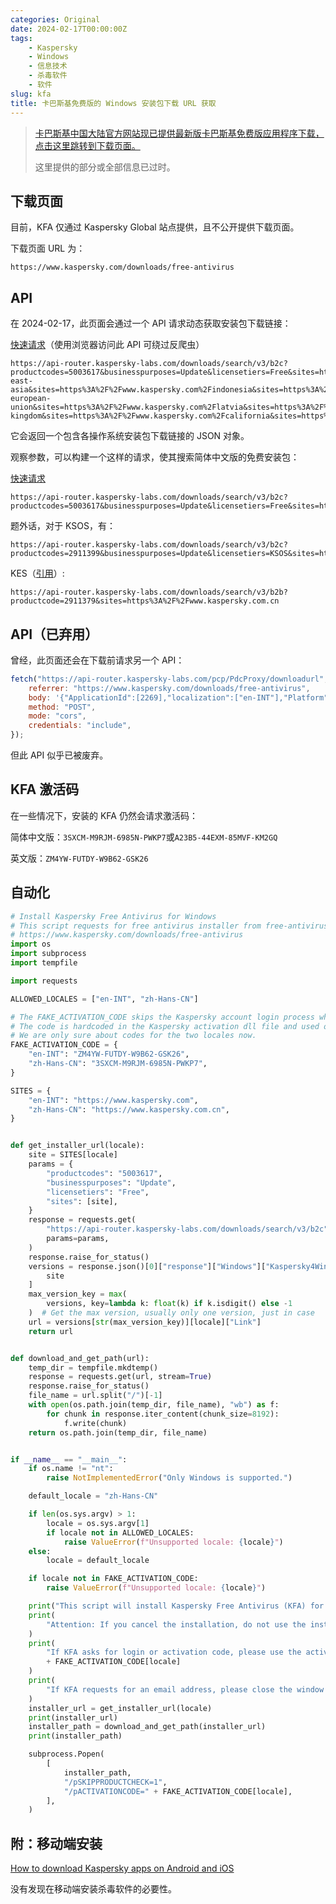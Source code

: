 ```yaml
---
categories: Original
date: 2024-02-17T00:00:00Z
tags:
    - Kaspersky
    - Windows
    - 信息技术
    - 杀毒软件
    - 软件
slug: kfa
title: 卡巴斯基免费版的 Windows 安装包下载 URL 获取
---
```


> [卡巴斯基中国大陆官方网站现已提供最新版卡巴斯基免费版应用程序下载，点击这里跳转到下载页面。](https://www.kaspersky.com.cn/downloads/free-antivirus)
>
> 这里提供的部分或全部信息已过时。

## 下载页面

目前，KFA 仅通过 Kaspersky Global 站点提供，且不公开提供下载页面。

下载页面 URL 为：

```plain
https://www.kaspersky.com/downloads/free-antivirus
```

## API

在 2024-02-17，此页面会通过一个 API 请求动态获取安装包下载链接：

[快速请求](https://api-router.kaspersky-labs.com/downloads/search/v3/b2c?productcodes=5003617&businesspurposes=Update&licensetiers=Free&sites=https%3A%2F%2Fwww.kaspersky.com&sites=https%3A%2F%2Fwww.kaspersky.com%2Fcarribean&sites=https%3A%2F%2Fwww.kaspersky.com%2Fisrael&sites=https%3A%2F%2Fwww.kaspersky.com%2Fsouth-east-asia&sites=https%3A%2F%2Fwww.kaspersky.com%2Findonesia&sites=https%3A%2F%2Fwww.kaspersky.com%2Fthe-european-union&sites=https%3A%2F%2Fwww.kaspersky.com%2Flatvia&sites=https%3A%2F%2Fwww.kaspersky.com%2Flithuania&sites=https%3A%2F%2Fwww.kaspersky.com%2Festonia&sites=https%3A%2F%2Fwww.kaspersky.com%2Funited-kingdom&sites=https%3A%2F%2Fwww.kaspersky.com%2Fcalifornia&sites=https%3A%2F%2Fwww.kaspersky.com%2Fbrazil)（使用浏览器访问此 API 可绕过反爬虫）

```plain
https://api-router.kaspersky-labs.com/downloads/search/v3/b2c?productcodes=5003617&businesspurposes=Update&licensetiers=Free&sites=https%3A%2F%2Fwww.kaspersky.com&sites=https%3A%2F%2Fwww.kaspersky.com%2Fcarribean&sites=https%3A%2F%2Fwww.kaspersky.com%2Fisrael&sites=https%3A%2F%2Fwww.kaspersky.com%2Fsouth-east-asia&sites=https%3A%2F%2Fwww.kaspersky.com%2Findonesia&sites=https%3A%2F%2Fwww.kaspersky.com%2Fthe-european-union&sites=https%3A%2F%2Fwww.kaspersky.com%2Flatvia&sites=https%3A%2F%2Fwww.kaspersky.com%2Flithuania&sites=https%3A%2F%2Fwww.kaspersky.com%2Festonia&sites=https%3A%2F%2Fwww.kaspersky.com%2Funited-kingdom&sites=https%3A%2F%2Fwww.kaspersky.com%2Fcalifornia&sites=https%3A%2F%2Fwww.kaspersky.com%2Fbrazil
```

它会返回一个包含各操作系统安装包下载链接的 JSON 对象。

观察参数，可以构建一个这样的请求，使其搜索简体中文版的免费安装包：

[快速请求](https://api-router.kaspersky-labs.com/downloads/search/v3/b2c?productcodes=5003617&businesspurposes=Update&licensetiers=Free&sites=https%3A%2F%2Fwww.kaspersky.com.cn)

```plain
https://api-router.kaspersky-labs.com/downloads/search/v3/b2c?productcodes=5003617&businesspurposes=Update&licensetiers=Free&sites=https%3A%2F%2Fwww.kaspersky.com.cn
```

题外话，对于 KSOS，有：

```plain
https://api-router.kaspersky-labs.com/downloads/search/v3/b2c?productcodes=2911399&businesspurposes=Update&licensetiers=KSOS&sites=https%3A%2F%2Fwww.kaspersky.com.cn
```

KES（[引用](https://bbs.kafan.cn/thread-2283790-1-1.html)）:

```plain
https://api-router.kaspersky-labs.com/downloads/search/v3/b2b?productcode=2911379&sites=https%3A%2F%2Fwww.kaspersky.com.cn
```

## API（已弃用）

曾经，此页面还会在下载前请求另一个 API：

```javascript
fetch("https://api-router.kaspersky-labs.com/pcp/PdcProxy/downloadurl", {
    referrer: "https://www.kaspersky.com/downloads/free-antivirus",
    body: '{"ApplicationId":[2269],"localization":["en-INT"],"Platform":"Windows","CppId":39971,"VersionNumber":"21.16.6.467","customizationParams":{"StartupScenario":"Free"}}',
    method: "POST",
    mode: "cors",
    credentials: "include",
});
```

但此 API 似乎已被废弃。

## KFA 激活码

在一些情况下，安装的 KFA 仍然会请求激活码：

简体中文版：`3SXCM-M9RJM-6985N-PWKP7`或`A23B5-44EXM-85MVF-KM2GQ`

英文版：`ZM4YW-FUTDY-W9B62-GSK26`

## 自动化

```python
# Install Kaspersky Free Antivirus for Windows
# This script requests for free antivirus installer from free-antivirus download page API and install it with a fake activation code.
# https://www.kaspersky.com/downloads/free-antivirus
import os
import subprocess
import tempfile

import requests

ALLOWED_LOCALES = ["en-INT", "zh-Hans-CN"]

# The FAKE_ACTIVATION_CODE skips the Kaspersky account login process when first run KFA.
# The code is hardcoded in the Kaspersky activation dll file and used only for free versions.
# We are only sure about codes for the two locales now.
FAKE_ACTIVATION_CODE = {
    "en-INT": "ZM4YW-FUTDY-W9B62-GSK26",
    "zh-Hans-CN": "3SXCM-M9RJM-6985N-PWKP7",
}

SITES = {
    "en-INT": "https://www.kaspersky.com",
    "zh-Hans-CN": "https://www.kaspersky.com.cn",
}


def get_installer_url(locale):
    site = SITES[locale]
    params = {
        "productcodes": "5003617",
        "businesspurposes": "Update",
        "licensetiers": "Free",
        "sites": [site],
    }
    response = requests.get(
        "https://api-router.kaspersky-labs.com/downloads/search/v3/b2c",
        params=params,
    )
    response.raise_for_status()
    versions = response.json()[0]["response"]["Windows"]["Kaspersky4Win"]["Downloader"][
        site
    ]
    max_version_key = max(
        versions, key=lambda k: float(k) if k.isdigit() else -1
    )  # Get the max version, usually only one version, just in case
    url = versions[str(max_version_key)][locale]["Link"]
    return url


def download_and_get_path(url):
    temp_dir = tempfile.mkdtemp()
    response = requests.get(url, stream=True)
    response.raise_for_status()
    file_name = url.split("/")[-1]
    with open(os.path.join(temp_dir, file_name), "wb") as f:
        for chunk in response.iter_content(chunk_size=8192):
            f.write(chunk)
    return os.path.join(temp_dir, file_name)


if __name__ == "__main__":
    if os.name != "nt":
        raise NotImplementedError("Only Windows is supported.")

    default_locale = "zh-Hans-CN"

    if len(os.sys.argv) > 1:
        locale = os.sys.argv[1]
        if locale not in ALLOWED_LOCALES:
            raise ValueError(f"Unsupported locale: {locale}")
    else:
        locale = default_locale

    if locale not in FAKE_ACTIVATION_CODE:
        raise ValueError(f"Unsupported locale: {locale}")

    print("This script will install Kaspersky Free Antivirus (KFA) for Windows.")
    print(
        "Attention: If you cancel the installation, do not use the installer shortcut on the desktop, it will not activate KFA automatically."
    )
    print(
        "If KFA asks for login or activation code, please use the activation code: "
        + FAKE_ACTIVATION_CODE[locale]
    )
    print(
        "If KFA requests for an email address, please close the window and open KFA again."
    )
    installer_url = get_installer_url(locale)
    print(installer_url)
    installer_path = download_and_get_path(installer_url)
    print(installer_path)

    subprocess.Popen(
        [
            installer_path,
            "/pSKIPPRODUCTCHECK=1",
            "/pACTIVATIONCODE=" + FAKE_ACTIVATION_CODE[locale],
        ],
    )
```

## 附：移动端安装

[How to download Kaspersky apps on Android and iOS](https://support.kaspersky.com/common/beforeinstall/16085)

没有发现在移动端安装杀毒软件的必要性。
